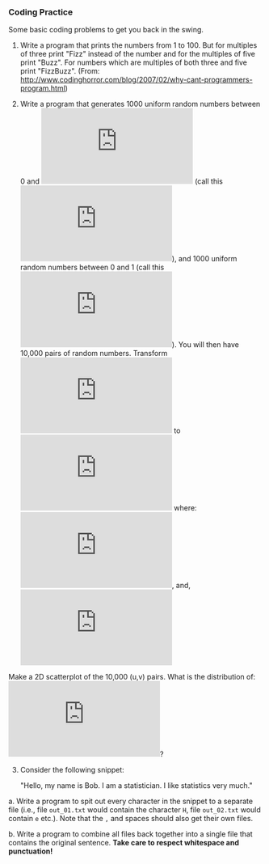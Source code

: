 <!--
<style TYPE="text/css">
code.has-jax {font: inherit; font-size: 100%; background: inherit; border: inherit;}
</style>
<script type="text/x-mathjax-config">
MathJax.Hub.Config({
    tex2jax: {
        inlineMath: [['$','$'], ['\\(','\\)']],
        skipTags: ['script', 'noscript', 'style', 'textarea', 'pre'] // removed 'code' entry
    }
});
MathJax.Hub.Queue(function() {
    var all = MathJax.Hub.getAllJax(), i;
    for(i = 0; i < all.length; i += 1) {
        all[i].SourceElement().parentNode.className += ' has-jax';
    }
});
</script>
<script type="text/javascript" src="http://cdn.mathjax.org/mathjax/latest/MathJax.js?config=TeX-AMS-MML_HTMLorMML"></script>
-->

### Coding Practice ###

Some basic coding problems to get you back in the swing.

1. Write a program that prints the numbers from 1 to 100.
But for multiples of three print "Fizz" instead of the
number and for the multiples of five print "Buzz".
For numbers which are multiples of both three and 
five print "FizzBuzz". 
(From: <http://www.codinghorror.com/blog/2007/02/why-cant-programmers-program.html>)

2. Write a program that generates 1000 uniform random numbers
between 0 and ![equation](http://latex.codecogs.com/gif.latex?2%5Cpi) (call this ![equation](http://latex.codecogs.com/gif.latex?x)), 
and 1000 uniform random 
numbers between 0 and 1 (call this ![equation](http://latex.codecogs.com/gif.latex?y)).
You will then have 
10,000 pairs of random numbers.
Transform ![equation](http://latex.codecogs.com/gif.latex?%28x%2Cy%29) to ![equation](http://latex.codecogs.com/gif.latex?%28u%2Cv%29) where: 
![equation](http://latex.codecogs.com/gif.latex?u%3Dy*%5Ccos%28x%29%2C), and, 
![equation](http://latex.codecogs.com/gif.latex?v%3Dy*%5Csin%28x%29%2C)
<!--
$$ 
u = y * \cos(x) , \qquad
v = y * \sin(x)
$$
-->
Make a 2D scatterplot of the 10,000 (u,v) pairs.
What is the distribution of:  ![equation](http://latex.codecogs.com/gif.latex?r%3D%5Csqrt%28u%5E2%2Bv%5E2%29)?

3. Consider the following snippet: 

	"Hello, my name is Bob. I am a statistician. I like statistics very much."

  a. Write a program to spit out every character in the snippet 
to a separate file (i.e., file `out_01.txt` would contain the character `H`,
file `out_02.txt` would contain `e` etc.). Note that the `,` and spaces
should also get their own files. 

  b. Write a program to combine all files back together into a single file
that contains the original sentence. **Take care to respect whitespace
and punctuation!**




